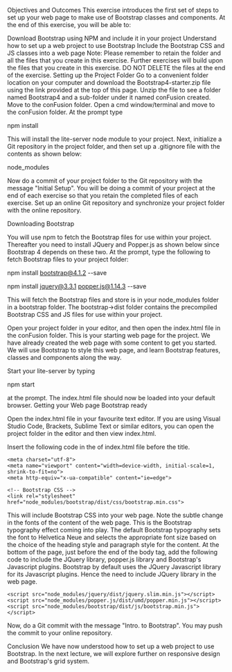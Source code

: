 Objectives and Outcomes
This exercise introduces the first set of steps to set up your web page to make use of Bootstrap classes and components. At the end of this exercise, you will be able to:

Download Bootstrap using NPM and include it in your project
Understand how to set up a web project to use Bootstrap
Include the Bootstrap CSS and JS classes into a web page
Note: Please remember to retain the folder and all the files that you create in this exercise. Further exercises will build upon the files that you create in this exercise. DO NOT DELETE the files at the end of the exercise.
Setting up the Project Folder
Go to a convenient folder location on your computer and download the Bootstrap4-starter.zip file using the link provided at the top of this page.
Unzip the file to see a folder named Bootstrap4 and a sub-folder under it named conFusion created. Move to the conFusion folder.
Open a cmd window/terminal and move to the conFusion folder.
At the prompt type


npm install


This will install the lite-server node module to your project.
Next, initialize a Git repository in the project folder, and then set up a .gitignore file with the contents as shown below:

node_modules


Now do a commit of your project folder to the Git repository with the message "Initial Setup". You will be doing a commit of your project at the end of each exercise so that you retain the completed files of each exercise.
Set up an online Git repository and synchronize your project folder with the online repository.

Downloading Bootstrap

You will use npm to fetch the Bootstrap files for use within your project. Thereafter you need to install JQuery and Popper.js as shown below since Bootstrap 4 depends on these two. At the prompt, type the following to fetch Bootstrap files to your project folder:


npm install bootstrap@4.1.2 --save

npm install jquery@3.3.1 popper.js@1.14.3 --save



This will fetch the Bootstrap files and store is in your node_modules folder in a bootstrap folder. The bootstrap->dist folder contains the precompiled Bootstrap CSS and JS files for use within your project.

Open your project folder in your editor, and then open the index.html file in the conFusion folder. This is your starting web page for the project. We have already created the web page with some content to get you started. We will use Bootstrap to style this web page, and learn Bootstrap features, classes and components along the way.

Start your lite-server by typing 

npm start 

at the prompt. The index.html file should now be loaded into your default browser.
Getting your Web page Bootstrap ready

Open the index.html file in your favourite text editor. If you are using Visual Studio Code, Brackets, Sublime Text or similar editors, you can open the project folder in the editor and then view index.html.

Insert the following code in the <head> of index.html file before the title.


<!-- Required meta tags always come first -->
    <meta charset="utf-8">
    <meta name="viewport" content="width=device-width, initial-scale=1, shrink-to-fit=no">
    <meta http-equiv="x-ua-compatible" content="ie=edge">

    <!-- Bootstrap CSS -->
    <link rel="stylesheet" href="node_modules/bootstrap/dist/css/bootstrap.min.css">


This will include Bootstrap CSS into your web page. Note the subtle change in the fonts of the content of the web page. This is the Bootstrap typography effect coming into play. The default Bootstrap typography sets the font to Helvetica Neue and selects the appropriate font size based on the choice of the heading style and paragraph style for the content.
At the bottom of the page, just before the end of the body tag, add the following code to include the JQuery library, popper.js library and Bootstrap's Javascript plugins. Bootstrap by default uses the JQuery Javascript library for its Javascript plugins. Hence the need to include JQuery library in the web page.



 <!-- jQuery first, then Popper.js, then Bootstrap JS. -->
    <script src="node_modules/jquery/dist/jquery.slim.min.js"></script>
    <script src="node_modules/popper.js/dist/umd/popper.min.js"></script>
    <script src="node_modules/bootstrap/dist/js/bootstrap.min.js"></script>



Now, do a Git commit with the message "Intro. to Bootstrap". You may push the commit to your online repository.

Conclusion
We have now understood how to set up a web project to use Bootstrap. In the next lecture, we will explore further on responsive design and Bootstrap's grid system.
